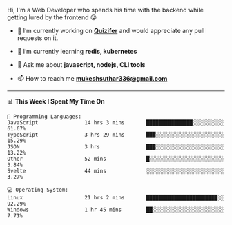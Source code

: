 Hi, I'm a Web Developer who spends his time with the backend while getting lured by the frontend 😜

- 🔭 I’m currently working on **[Quizifer](https://github.com/SutharMukesh/Quizifer/)** and would appreciate any pull requests on it.

- 🌱 I’m currently learning **redis, kubernetes**

- 💬 Ask me about **javascript, nodejs, CLI tools**

- 📫 How to reach me **mukeshsuthar336@gmail.com**

---
<!--START_SECTION:waka-->
📊 **This Week I Spent My Time On** 

```text
💬 Programming Languages: 
JavaScript               14 hrs 3 mins       ███████████████░░░░░░░░░░   61.67% 
TypeScript               3 hrs 29 mins       ███░░░░░░░░░░░░░░░░░░░░░░   15.29% 
JSON                     3 hrs               ███░░░░░░░░░░░░░░░░░░░░░░   13.22% 
Other                    52 mins             █░░░░░░░░░░░░░░░░░░░░░░░░   3.84% 
Svelte                   44 mins             ░░░░░░░░░░░░░░░░░░░░░░░░░   3.27%

💻 Operating System: 
Linux                    21 hrs 2 mins       ███████████████████████░░   92.29% 
Windows                  1 hr 45 mins        ██░░░░░░░░░░░░░░░░░░░░░░░   7.71%

```


<!--END_SECTION:waka-->
